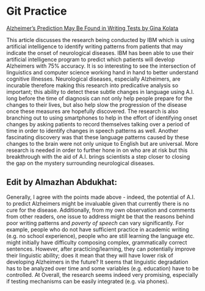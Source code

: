 # Git Practice
[Alzheimer’s Prediction May Be Found in Writing Tests by Gina Kolata](https://www.nytimes.com/2021/02/01/health/alzheimers-prediction-speech.html?searchResultPosition=1)

This article discusses the research being conducted by IBM which is using artificial intelligence to identify writing patterns from patients that may indicate the onset of neurological diseases. IBM has been able to use their artificial intelligence program to predict which patients will develop Alzheimers with 75% accuracy. It is so interesting to see the intersection of linguistics and computer science working hand in hand to better understand cognitive illnesses. Neurological diseases, especially Alzheimers, are incurable therefore making this research into predicative analysis so important; this ability to detect these subtle changes in language using A.I. long before the time of diagnosis can not only help people prepare for the changes to their lives, but also help slow the progression of the disease once these measures are hopefully discovered. The research is also branching out to using smartphones to help in the effort of identifying onset changes by asking patients to record themselves talking over a period of time in order to identify changes in speech patterns as well. Another fascinating discovery was that these language patterns caused by these changes to the brain were not only unique to English but are universal. More research is needed in order to further hone in on who are at risk but this breakthrough with the aid of A.I. brings scientists a step closer to closing the gap on the mystery surrounding neurological diseases.
<br>
## Edit by Almazhan Abdukhat: <br>
Generally, I agree with the points made above - indeed, the potential of A.I. to predict Alzheimers might be invaluable given that currently there is no cure for the disease. Additionally, from my own observation and comments from other readers, one issue to address might be that the reasons behind poor writing patterns and *poverty of speech* can vary significantly. For example, people who do not have sufficient practice in academic writing (e.g. no school experience), people who are still learning the language etc. might initially have difficulty composing complex, grammatically correct sentences. However, after practicing/learning, they can potentially improve their linguistic ability; does it mean that they will have lower risk of developing Alzheimers in the future? It seems that linguistic degradation has to be analyzed over time and some variables (e.g. education) have to be controlled. At
Overall, the research seems indeed very promising, especially if testing mechanisms can be easily integrated (e.g. via phones). 

